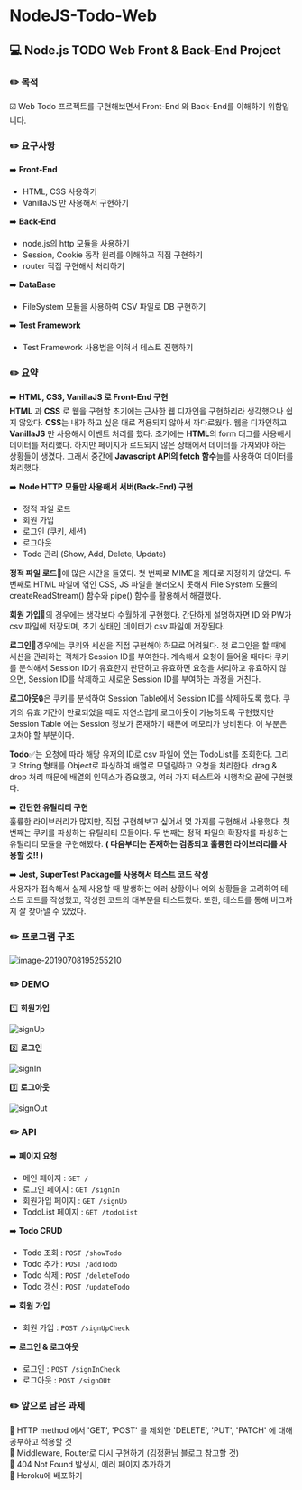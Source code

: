 # NodeJS-Todo-Web



## :computer:   Node.js TODO Web Front & Back-End Project



### :pencil2:   목적

:ballot_box_with_check:  Web Todo 프로젝트를 구현해보면서 Front-End 와 Back-End를 이해하기 위함입니다. 



### :pencil2:   요구사항

:arrow_right:   **Front-End**
* HTML, CSS 사용하기
* VanillaJS 만 사용해서 구현하기

:arrow_right:   **Back-End**
* node.js의 http 모듈을 사용하기
* Session, Cookie 동작 원리를 이해하고 직접 구현하기
* router 직접 구현해서 처리하기

:arrow_right:   **DataBase**
* FileSystem 모듈을 사용하여 CSV 파일로 DB 구현하기

:arrow_right:   **Test Framework**
* Test Framework 사용법을 익혀서 테스트 진행하기



### :pencil2:   요약

:arrow_right:   **HTML, CSS, VanillaJS 로 Front-End 구현**  
**HTML** 과 **CSS** 로 웹을 구현할 초기에는 근사한 웹 디자인을 구현하리라 생각했으나 쉽지 않았다. **CSS**는 내가 하고 싶은 대로 적용되지 않아서 까다로웠다. 웹을 디자인하고 **VanillaJS** 만 사용해서 이벤트 처리를 했다. 초기에는 **HTML**의 form 태그를 사용해서 데이터를 처리했다. 하지만 페이지가 로드되지 않은 상태에서 데이터를 가져와야 하는 상황들이 생겼다. 그래서 중간에 **Javascript API의 fetch 함수**늘를 사용하여 데이터를 처리했다.

:arrow_right:   **Node HTTP 모듈만 사용해서 서버(Back-End) 구현**  

* 정적 파일 로드
* 회원 가입
* 로그인 (쿠키, 세션)
* 로그아웃
* Todo 관리 (Show, Add, Delete, Update)

**정적 파일 로드**:page_with_curl:에 많은 시간을 들였다. 첫 번째로 MIME을 제대로 지정하지 않았다. 두 번째로 HTML 파일에 엮인 CSS, JS 파일을 불러오지 못해서 File System 모듈의 createReadStream() 함수와 pipe() 함수를 활용해서 해결했다.

**회원 가입**:busts_in_silhouette:의 경우에는 생각보다 수월하게 구현했다. 간단하게 설명하자면 ID 와 PW가 csv 파일에 저장되며, 초기 상태인 데이터가 csv 파일에 저장된다.

**로그인**:key:경우에는 쿠키와 세션을 직접 구현해야 하므로 어려웠다. 첫 로그인을 할 때에 세션을 관리하는 객체가 Session ID를 부여한다. 계속해서 요청이 들어올 때마다 쿠키를 분석해서 Session ID가 유효한지 판단하고 유효하면 요청을 처리하고 유효하지 않으면, Session ID를 삭제하고 새로운 Session ID를 부여하는 과정을 거친다.

**로그아웃**:lock:은 쿠키를 분석하여 Session Table에서 Session ID를 삭제하도록 했다. 쿠키의 유효 기간이 만료되었을 때도 자연스럽게 로그아웃이 가능하도록 구현했지만 Session Table 에는 Session 정보가 존재하기 때문에 메모리가 낭비된다. 이 부분은 고쳐야 할 부분이다.

**Todo**:white_check_mark:는 요청에 따라 해당 유저의 ID로 csv 파일에 있는 TodoList를 조회한다. 그리고 String 형태를 Object로 파싱하여 배열로 모델링하고 요청을 처리한다. drag & drop 처리 때문에 배열의 인덱스가 중요했고, 여러 가지 테스트와 시행착오 끝에 구현했다. 

:arrow_right:   **간단한 유틸리티 구현**  
훌륭한 라이브러리가 많지만, 직접 구현해보고 싶어서 몇 가지를 구현해서 사용했다. 첫 번째는 쿠키를 파싱하는 유틸리티 모듈이다. 두 번째는 정적 파일의 확장자를 파싱하는 유틸리티 모듈을 구현해봤다. **( 다음부터는 존재하는 검증되고 훌륭한 라이브러리를 사용할 것!! )**

:arrow_right:   **Jest, SuperTest Package를 사용해서 테스트 코드 작성**  
사용자가 접속해서 실제 사용할 때 발생하는 에러 상황이나 예외 상황들을 고려하여 테스트 코드를 작성했고, 작성한 코드의 대부분을 테스트했다. 또한, 테스트를 통해 버그까지 잘 찾아낼 수 있었다.



### :pencil2:   프로그램 구조
![image-20190708195255210](https://github.com/bestdevhyo1225/image_repository/blob/master/image-20190708195255210.png?raw=true)



### :pencil2:   DEMO

:one:   **회원가입**

![signUp](https://im3.ezgif.com/tmp/ezgif-3-f76c24b3edb6.gif)

:two:   **로그인**

![signIn](https://im3.ezgif.com/tmp/ezgif-3-2b35f17e103e.gif)

:three:   **로그아웃**

![signOut](https://im3.ezgif.com/tmp/ezgif-3-5f07e676c03d.gif)



### :pencil2:   API

:arrow_right:   **페이지 요청**
* 메인 페이지 : `GET /`
* 로그인 페이지 : `GET /signIn`
* 회원가입 페이지 : `GET /signUp`
* TodoList 페이지 : `GET /todoList`

:arrow_right:   **Todo CRUD**
* Todo 조회 : `POST /showTodo`
* Todo 추가 : `POST /addTodo`
* Todo 삭제 : `POST /deleteTodo`
* Todo 갱신 : `POST /updateTodo`

:arrow_right:   **회원 가입**
* 회원 가입 : `POST /signUpCheck`

:arrow_right:   **로그인 & 로그아웃**
* 로그인 : `POST /signInCheck`
* 로그아웃 : `POST /signOUt`



### :pencil2:   앞으로 남은 과제

:bookmark:  HTTP method 에서 'GET', 'POST' 를 제외한 'DELETE', 'PUT', 'PATCH' 에 대해 공부하고 적용할 것  
:bookmark:  Middleware, Router로 다시 구현하기 (김정환님 블로그 참고할 것)  
:bookmark:  404 Not Found 발생시, 에러 페이지 추가하기  
:bookmark:  Heroku에 배포하기  
